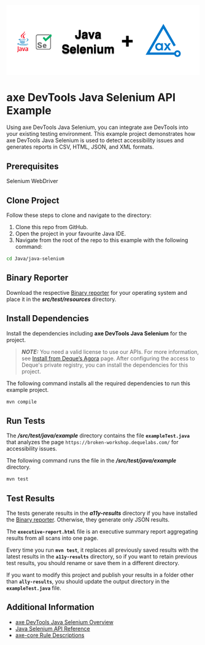 ![logo](./docs/logo-java-selenium.png)

# axe DevTools Java Selenium API Example

Using axe DevTools Java Selenium, you can integrate axe DevTools into your existing testing environment. This example project demonstrates how axe DevTools Java Selenium is used to detect accessibility issues and generates reports in CSV, HTML, JSON, and XML formats.

## Prerequisites

Selenium WebDriver

## Clone Project

Follow these steps to clone and navigate to the directory:
1. Clone this repo from GitHub.
2. Open the project in your favourite Java IDE.
3. Navigate from the root of the repo to this example with the following command:

```sh
cd Java/java-selenium
```

## Binary Reporter

Download the respective [Binary reporter](https://docs.deque.com/devtools-html/4.0.0/en/downloads#binary-reporter) for your operating system and place it in the **_src/test/resources_** directory.

## Install Dependencies

Install the dependencies including **axe DevTools Java Selenium** for the project.

> **_NOTE:_**
>You need a valid license to use our APIs. For more information, see [Install from Deque’s Agora](https://docs.deque.com/devtools-html/4.0.0/en/java-install-agora) page. After configuring the access to Deque's private registry, you can install the dependencies for this project.

The following command installs all the required dependencies to run this example project.

```sh
mvn compile
```

## Run Tests

The **_/src/test/java/example_** directory contains the file **`exampleTest.java`** that analyzes the page `https://broken-workshop.dequelabs.com/` for accessibility issues.

The following command runs the file in the **_/src/test/java/example_** directory.

```sh
mvn test
```

## Test Results

The tests generate results in the **_a11y-results_** directory if you have installed the [Binary reporter](https://docs.deque.com/devtools-html/4.0.0/en/downloads#binary-reporter). Otherwise, they generate only JSON results.

The **`executive-report.html`** file is an executive summary report aggregating results from all scans into one page.

Every time you run **`mvn test`**, it replaces all previously saved results with the latest results in the **`a11y-results`** directory, so if you want to retain previous test results, you should rename or save them in a different directory. 

If you want to modify this project and publish your results in a folder other than **`ally-results`**, you should update the output directory in the **`exampleTest.java`** file. 

## Additional Information

- [axe DevTools Java Selenium Overview](https://docs.deque.com/devtools-html/4.0.0/en/java-test-selenium)
- [Java Selenium API Reference](https://docs.deque.com/devtools-html/4.0.0/en/java-api-selenium)
- [axe-core Rule Descriptions](https://github.com/dequelabs/axe-core/blob/master/doc/rule-descriptions.md)
